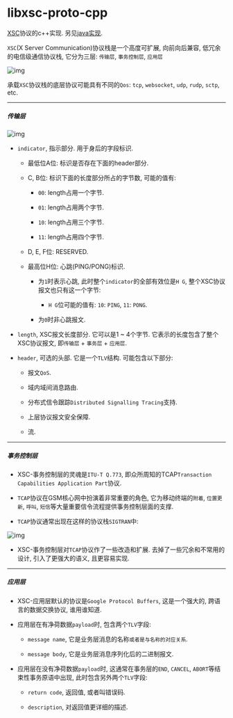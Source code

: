 # libxsc-proto-cpp

[XSC](http://www.dev5.cn/x_msg_im/start/xsc/)协议的c++实现. 另见[java实现](https://github.com/dev5cn/libxsc-proto-java).

`XSC`(X Server Communication)协议栈是一个高度可扩展, 向前向后兼容, 低冗余的电信级通信协议栈, 它分为三层: `传输层`, `事务控制层`, `应用层`

![img](http://www.dev5.cn/x_msg_im/start/xsc/img/xsc-protocol-stack.svg)

承载`XSC`协议栈的底层协议可能具有不同的`Qos`: `tcp`, `websocket`, `udp`, `rudp`, `sctp`, etc.

---

##### 传输层

![img](http://www.dev5.cn/x_msg_im/start/xsc/img/xsc-protocol-transmission.svg)

* `indicator`, 指示部分. 用于身后的字段标识. 

    * 最低位A位: 标识是否存在下面的header部分.

    * C, B位: 标识下面的长度部分所占的字节数, 可能的值有: 
        
        * `00`: length占用一个字节.

        * `01`: length占用两个字节.

        * `10`: length占用三个字节.

        * `11`: length占用四个字节.

    * D, E, F位: RESERVED.

    * 最高位H位: 心跳(PING/PONG)标识.

        * 为`1`时表示心跳, 此时整个`indicator`的全部有效位是`H G`, 整个XSC协议报文也只有这一个字节:
            
            * `H G`位可能的值有: `10`: `PING`, `11`: `PONG`. 
        
        * 为`0`时非心跳报文.

* `length`, XSC报文长度部分. 它可以是1 ~ 4个字节. 它表示的长度包含了整个XSC协议报文, 即`传输层` + `事务层` + `应用层`.

* `header`, 可选的头部. 它是一个`TLV`结构. 可能包含以下部分:

    * 报文`QoS`.

    * 域内域间消息路由.

    * 分布式信令跟踪`Distributed Signalling Tracing`支持.

    * 上层协议报文安全保障.

    * 流.
    
---

##### 事务控制层

* XSC-事务控制层的灵魂是`ITU-T Q.773`, 即众所周知的TCAP`Transaction Capabilities Application Part`协议.

* `TCAP`协议在GSM核心网中扮演着非常重要的角色, 它为移动终端的`附着`, `位置更新`, `呼叫`, `短信`等大量重要信令流程提供事务控制层面的支撑.

* `TCAP`协议通常出现在这样的协议栈`SIGTRAN`中:

![img](http://www.dev5.cn/x_msg_im/start/xsc/img/xsc-protocol-transaction.svg)

* XSC-事务控制层对`TCAP`协议作了一些改造和扩展. 去掉了一些冗余和不常用的设计, 引入了更强大的语义, 且更容易实现.

---

##### 应用层

* XSC-应用层默认的协议是`Google Protocol Buffers`, 这是一个强大的, 跨语言的数据交换协议, 谁用谁知道.

* 应用层在有净荷数据`payload`时, 包含两个`TLV`字段:

    * `message name`, 它是业务层消息的名称`或者是与名称的对应关系`.

    * `message body`, 它是业务层消息序列化后的二进制报文.

* 应用层在没有净荷数据`payload`时, 这通常在事务层的`END`, `CANCEL`, `ABORT`等结束性事务原语中出现, 此时包含另外两个`TLV`字段:

    * `return code`, 返回值, 或者叫错误码.

    * `description`, 对返回值更详细的描述.

